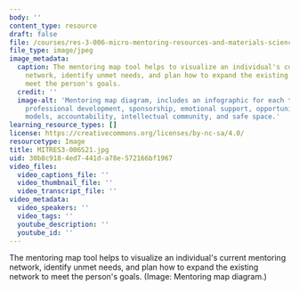 ```yaml
---
body: ''
content_type: resource
draft: false
file: /courses/res-3-006-micro-mentoring-resources-and-materials-science-curriculum-spring-2021/mitres3-006s21.jpg
file_type: image/jpeg
image_metadata:
  caption: The mentoring map tool helps to visualize an individual's current mentoring
    network, identify unmet needs, and plan how to expand the existing network to
    meet the person's goals.
  credit: ''
  image-alt: 'Mentoring map diagram, includes an infographic for each thread: feedback,
    professional development, sponsorship, emotional support, opportunities, role
    models, accountability, intellectual community, and safe space.'
learning_resource_types: []
license: https://creativecommons.org/licenses/by-nc-sa/4.0/
resourcetype: Image
title: MITRES3-006S21.jpg
uid: 30b8c918-4ed7-441d-a78e-572166bf1967
video_files:
  video_captions_file: ''
  video_thumbnail_file: ''
  video_transcript_file: ''
video_metadata:
  video_speakers: ''
  video_tags: ''
  youtube_description: ''
  youtube_id: ''
---
```

The mentoring map tool helps to visualize an individual's current mentoring network, identify unmet needs, and plan how to expand the existing network to meet the person's goals. (Image: Mentoring map diagram.)